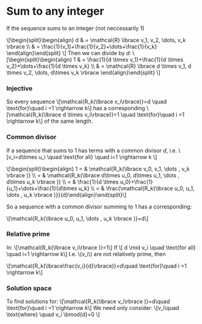 # Sum to any integer

If the sequence sums to an integer (not neccessarily 1)

\\[\begin{split}\begin{align} d \& = \mathcal{R} \lbrace v\_1, v\_2, \dots, v\_k \rbrace \\\\ \& = \frac{1}{v\_1}+\frac{1}{v\_2}+\dots+\frac{1}{v\_k} \end{align}\end{split} \\]
Then we can divide by *d*:
\\[\begin{split}\begin{align} 1 \& = \frac{1}{d \times v\_1}+\frac{1}{d \times v\_2}+\dots+\frac{1}{d \times v\_k}  \\\\ \& = \mathcal{R} \lbrace d \times v\_1, d \times v\_2, \dots, d\times v\_k \rbrace  \end{align}\end{split} \\]

### Injective

So every sequence 
\\[\mathcal{R\_k(\lbrace v\_i\rbrace)}=d \quad \text{for}\quad i =1 \rightarrow k\\] 
has a corresponding \\[\mathcal{R\_k(\lbrace d \times v\_i\rbrace)}=1 \quad \text{for}\quad i =1 \rightarrow k\\] 
of the same length.

### Common divisor

If a sequence that sums to 1 has terms with a common divisor *d*, i.e. \\[v\_i=d\times u\_i \quad \text{for all} \quad i=1 \rightarrow k \\]

\\[\begin{split}\begin{align} 1 = \& \mathcal{R\_k(\lbrace v\_0, v\_1, \dots , v\_k \rbrace )} \\\\ = \& \mathcal{R\_k(\lbrace d\times u\_0, d\times u\_1, \dots , d\times u\_k \rbrace )} \\\\ = \& \frac{1}{d \times u\_0}+\frac{1}{u\_1}+\dots+\frac{1}{d\times u\_k} \\\\ = \& \frac{\mathcal{R\_k(\lbrace u\_0, u\_1, \dots , u\_k \rbrace )}}{d}\end{align}\end{split}\\]

So a sequence with a common divisor summing to 1 has a corresponding:

\\[\mathcal{R\_k(\lbrace u\_0, u\_1, \dots , u\_k \rbrace )}=d\\]


### Relative prime

In: \\[\mathcal{R\_k(\lbrace v\_i\rbrace )}=1\\]
If
\\[ d \mid v\_i \quad \text{for all} \quad i=1 \rightarrow k\\] I.e. \\(v\_i\\) are not relatively prime, then

\\[\mathcal{R\_k(\lbrace\frac{v\_i}{d}\rbrace)}=d\quad \text{for}\quad i =1 \rightarrow k\\]

### Solution space

To find solutions for:
\\[\mathcal{R\_k(\lbrace v\_i\rbrace )}=d\quad \text{for}\quad i =1 \rightarrow k\\]
We need only consider:
\\[v\_i\quad \text{where} \quad v\_i \bmod{d}=0 \\]


